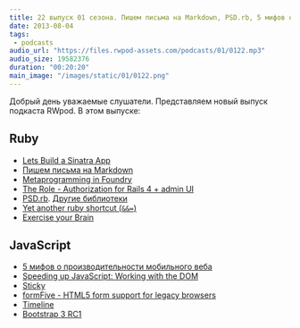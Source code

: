 ```yaml
---
title: 22 выпуск 01 сезона. Пишем письма на Markdown, PSD.rb, 5 мифов о производительности мобильного веба и прочее
date: 2013-08-04
tags:
 - podcasts
audio_url: "https://files.rwpod-assets.com/podcasts/01/0122.mp3"
audio_size: 19582376
duration: "00:20:20"
main_image: "/images/static/01/0122.png"
---
```


Добрый день уважаемые слушатели. Представляем новый выпуск подкаста RWpod. В этом выпуске:

## Ruby

 - [Lets Build a Sinatra App](http://matt.weppler.me/2013/07/19/lets-build-a-sinatra-app.html)
 - [Пишем письма на Markdown](https://github.com/schneems/maildown)
 - [Metaprogramming in Foundry](http://whitequark.org/blog/2013/07/30/metaprogramming-in-foundry/)
 - [The Role - Authorization for Rails 4 + admin UI](https://github.com/the-teacher/the_role)
 - [PSD.rb](http://cosmos.layervault.com/psdrb.html). [Другие библиотеки](http://cosmos.layervault.com)
 - [Yet another ruby shortcut (`&&=`)](http://gistflow.com/posts/856-yet-another-ruby-shortcut)
 - [Exercise your Brain](http://exercism.io/)

## JavaScript

 - [5 мифов о производительности мобильного веба](http://www.sencha.com/blog/5-myths-about-mobile-web-performance/)
 - [Speeding up JavaScript: Working with the DOM](https://developers.google.com/speed/articles/javascript-dom)
 - [Sticky](http://pazguille.github.io/sticky/)
 - [formFive - HTML5 form support for legacy browsers](http://etiennetalbot.github.io/formFive/)
 - [Timeline](http://timeline.verite.co/)
 - [Bootstrap 3 RC1](http://getbootstrap.com/)

